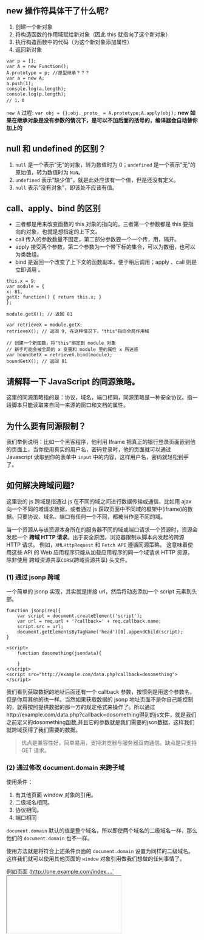 ## new 操作符具体干了什么呢?

1.  创建一个新对象
2.  将构造函数的作用域赋给新对象（因此 this 就指向了这个新对象）
3.  执行构造函数中的代码（为这个新对象添加属性）
4.  返回新对象

```
var p = [];
var A = new Function();
A.prototype = p; //原型继承？？？
var a = new A;
a.push(1);
console.log(a.length);
console.log(p.length);
// 1，0
```

`new A` 过程:
`var obj = {};obj._proto_ = A.prototype;A.apply(obj);`
**new 如果在继承对象是没有参数的情况下，是可以不加后面的括号的，编译器会自动替你加上的**

## null 和 undefined 的区别？

1.  `null` 是一个表示”无”的对象，转为数值时为 0；`undefined` 是一个表示”无”的原始值，转为数值时为 `NaN`。
2.  `undefined` 表示”缺少值”，就是此处应该有一个值，但是还没有定义。
3.  `null` 表示”没有对象”，即该处不应该有值。

## call、apply、bind 的区别

- 三者都是用来改变函数的 this 对象的指向的。三者第一个参数都是 this 要指向的对象，也就是想指定的上下文。
- call 传入的参数数量不固定，第二部分参数要一个一个传，用，隔开。
- apply 接受两个参数，第二个参数为一个带下标的集合，可以为数组，也可以为类数组。
- bind 是返回一个改变了上下文的函数副本，便于稍后调用；apply 、call 则是立即调用 。

```
this.x = 9;
var module = {
x: 81,
getX: function() { return this.x; }
};

module.getX(); // 返回 81

var retrieveX = module.getX;
retrieveX(); // 返回 9, 在这种情况下，"this"指向全局作用域

// 创建一个新函数，将"this"绑定到 module 对象
// 新手可能会被全局的 x 变量和 module 里的属性 x 所迷惑
var boundGetX = retrieveX.bind(module);
boundGetX(); // 返回 81
```

## 请解释一下 JavaScript 的同源策略。

这里的同源策略指的是：协议，域名，端口相同，同源策略是一种安全协议。指一段脚本只能读取来自同一来源的窗口和文档的属性。

## 为什么要有同源限制？

我们举例说明：比如一个黑客程序，他利用 Iframe 把真正的银行登录页面嵌到他的页面上，当你使用真实的用户名，密码登录时，他的页面就可以通过 Javascript 读取到你的表单中 `input` 中的内容，这样用户名，密码就轻松到手了。

## 如何解决跨域问题?

这里说的 js 跨域是指通过 js 在不同的域之间进行数据传输或通信，比如用 ajax 向一个不同的域请求数据，或者通过 js 获取页面中不同域的框架中(iframe)的数据。只要协议、域名、端口有任何一个不同，都被当作是不同的域。

当一个资源从与该资源本身所在的服务器不同的域或端口请求一个资源时，资源会发起一个 **跨域 HTTP 请求**。出于安全原因，浏览器限制从脚本内发起的跨源 HTTP 请求。 例如，`XMLHttpRequest` 和 `Fetch API` 遵循同源策略。 这意味着使用这些 API 的 Web 应用程序只能从加载应用程序的同一个域请求 HTTP 资源，除非使用 跨域资源共享`CORS`(跨域资源共享) 头文件。

### (1) 通过 jsonp 跨域

一个简单的 jsonp 实现，其实就是拼接 url，然后将动态添加一个 script 元素到头部。

```
function jsonp(req){
    var script = document.createElement('script');
    var url = req.url + '?callback=' + req.callback.name;
    script.src = url;
    document.getElementsByTagName('head')[0].appendChild(script);
}
```

```
<script>
    function dosomething(jsondata){

    }
</script>
<script src="http://example.com/data.php?callback=dosomething"></script>
```

我们看到获取数据的地址后面还有一个 callback 参数，按惯例是用这个参数名，但是你用其他的也一样。当然如果获取数据的 jsonp 地址页面不是你自己能控制的，就得按照提供数据的那一方的规定格式来操作了。所以通过http://example.com/data.php?callback=dosomething得到的js文件，就是我们之前定义的dosomething函数,并且它的参数就是我们需要的json数据，这样我们就跨域获得了我们需要的数据。

> 优点是兼容性好，简单易用，支持浏览器与服务器双向通信。缺点是只支持 GET 请求。

### (2) 通过修改 document.domain 来跨子域

使用条件：

1.  有其他页面 window 对象的引用。
2.  二级域名相同。
3.  协议相同。
4.  端口相同

`document.domain` 默认的值是整个域名，所以即使两个域名的二级域名一样，那么他们的 `document.domain` 也不一样。

使用方法就是将符合上述条件页面的 `document.domain` 设置为同样的二级域名。这样我们就可以使用其他页面的 `window` 对象引用做我们想做的任何事情了。

例如页面 (http://one.example.com/index....`<iframe>`

```
<iframe id="iframe" src="http://two.example.com/iframe.html"></iframe>
```

在 iframe.html 中使用 JavaScript 将 `document.domain` 设置好，也就是 example.com。

```
var iframe = document.getElementById('iframe');

document.domain = 'example.com';

iframe.contentDocument; // 框架的 document 对象
iframe.contentWindow; // 框架的 window 对象
```

这样，我们就可以获得对框架的完全控制权了。

### (3) 使用 window.name 来进行跨域

```
window.name = "My window's name";
location.href = "http://www.qq.com/";

// 再检测 window.name

window.name; // My window's name
```

在一个标签里面跳转网页的话，我们的 `window.name` 是不会改变的。由于安全原因，浏览器始终会保持 `window.name` 是 `string` 类型。

基于这个思想，我们可以在某个页面设置好 `window.name` 的值，然后跳转到另外一个页面。在这个页面中就可以获取到我们刚刚设置的 `window.name` 了。

```
var iframe = document.getElementById('iframe');
var data = '';

iframe.onload = function() {
    data = iframe.contentWindow.name;
};
```

> 因为两个页面完全不同源，出现了报错由于 window.name 不随着 URL 的跳转而改变，所以我们使用一个暗黑技术来解决这个问题：

```
var iframe = document.getElementById('iframe');
var data = '';

iframe.onload = function() {
    iframe.onload = function(){
        data = iframe.contentWindow.name;
    }
    iframe.src = 'about:blank';
};
```

> 或者将里面的 about:blank 替换成某个同源页面（最好是空页面，减少加载时间）。这种方法与 `document.domain` 方法相比，放宽了域名后缀要相同的限制，可以从任意页面获取 `string` 类型的数据。

### (4) 使用 HTML5 中新引进的 window.postMessage 方法来跨域传送数据

```
windowObj.postMessage(message, targetOrigin);
```

- `windowObj`: 接受消息的 Window 对象。
- `message`: 在最新的浏览器中可以是对象。
- `targetOrigin`: 目标的源，`*` 表示任意。

这个方法非常强大，无视协议，端口，域名的不同

```
var windowObj = window; // 可以是其他的 Window 对象的引用
var data = null;

addEventListener('message', function(e){
    if(e.origin == 'http://jasonkid.github.io/fezone') {
        data = e.data;

        e.source.postMessage('Got it!', '*');
    }
});
```

`message` 事件就是用来接收 `postMessage` 发送过来的请求的。函数参数的属性有以下几个：

- `origin`: 发送消息的 window 的源。
- `data`: 数据。
- `source`: 发送消息的 Window 对象。

### (5) CORS

服务器端对于 `CORS` 的支持，主要就是通过设置 `Access-Control-Allow-Origin` 来进行的。如果浏览器检测到相应的设置，就可以允许 Ajax 进行跨域的访问。

### (6) nginx 反向代理

配置`proxy_pass`转发请求

```
#user  nobody;
worker_processes  1;
error_log  /disk/nginx/logs/error.log;
#error_log  logs/error.log  notice;
#error_log  logs/error.log  info;
pid        logs/nginx.pid;

events {
    worker_connections  2048;
}

http {
    include       mime.types;
    default_type  application/octet-stream;
    access_log  /disk/nginx/logs/host.access.log;
    sendfile        on;
    #tcp_nopush     on;
    #keepalive_timeout  0;
    keepalive_timeout  65;

    #gzip  on;
      limit_req_zone $binary_remote_addr zone=perip:10m rate=1r/s;
       limit_req_zone $server_name zone=perserver:10m rate=10r/s;
    # HTTPS server
    server {
        limit_req zone=perip burst=5 nodelay;//限流配置
        limit_req zone=perserver burst=10;
        listen 443;
        server_name mp.baidu.com;
        ssl on;
        ssl_certificate  1_mp.baidu.com_bundle.crt;
        ssl_certificate_key  2_mp.baidu.com.key;
        ssl_session_timeout 5m;
        ssl_protocols TLSv1 TLSv1.1 TLSv1.2;
        ssl_ciphers ECDHE-RSA-AES128-GCM-SHA256:HIGH:!aNULL:!MD5:!RC4:!DHE;
        ssl_prefer_server_ciphers on;
        location / {
            root   html;
            index  index.html index.htm;
            proxy_pass http://10.105.26.210;  //直接转发
        }
    }

}
```

## 说说严格模式的限制

目的：消除 Javascript 语法的一些不合理、不严谨之处，减少一些怪异行为;

- 变量必须声明后再使用函数的参数不能有同名属性，否则报错禁止 `this` 指向全局对象不能使用 `with` 语句增加了保留字
- `arguments` 不会自动反映函数参数的变化
- 消除代码运行的一些不安全之处，保证代码运行的安全
- 提高编译器效率，增加运行速度
- 为未来新版本的 Javascript 做好铺垫

## 请解释什么是事件代理

事件代理（Event Delegation），又称之为事件委托。即是把原本需要绑定的事件委托给父元素，让父元素担当事件监听的职务。事件代理的原理是 DOM 元素的事件冒泡。使用事件代理的好处是可以提高性能

使用委托代理的原因：

- 需要绑定事件的元素很多，且处理逻辑类似。
- 元素是动态创建，或频繁增加、删除，导致元素绑定事件过于复杂的。

## Event Loop、消息队列、事件轮询

异步函数在执行结束后，会在事件队列中添加一个事件（回调函数）(遵循先进先出原则)，主线程中的代码执行完毕后（即一次循环结束），下一次循环开始就在事件队列中“读取”事件，然后调用它所对应的回调函数。这个过程是循环不断的，所以整个的这种运行机制又称为 `Event Loop`（事件循环）

主线程运行的时候，产生堆（heap）和栈（stack），栈中的代码（同步任务）调用各种外部 API，它们在”任务队列”中加入各种事件（click，load，done）。只要栈中的代码执行完毕，主线程就会去读取”任务队列”，依次执行那些事件所对应的回调函数。

执行栈中的代码（同步任务），总是在读取”任务队列”（异步任务）之前执行。

## ES6 的了解

es6 是一个新的标准，它包含了许多新的语言特性和库，是 JS 最实质性的一次升级。比如’箭头函数’、’字符串模板’、’generators(生成器)’、’async/await’、’解构赋值’、’class’等等，还有就是引入 module 模块的概念。

**箭头函数** 可以让 `this` 指向固定化，这种特性很有利于封装回调函数

1.  函数体内的 `this` 对象，就是定义时所在的对象，而不是使用时所在的对象。
2.  不可以当作构造函数，也就是说，不可以使用 `new`命令，否则会抛出一个错误。
3.  不可以使用 `arguments` 对象，该对象在函数体内不存在。如果要用，可以用 Rest 参数代替
4.  不可以使用 `yield` 命令，因此箭头函数不能用作 `Generator` 函数。

**async/await** 是写异步代码的新方式，以前的方法有回调函数和 Promise。

- `async/await` 是基于 `Promise` 实现的，它不能用于普通的回调函数。
- `async/await` 与 `Promise` 一样，是非阻塞的。
- `async/await` 使得异步代码看起来像同步代码，这正是它的魔力所在。

## 说说你对 Promise 的理解

Promise 是异步编程的一种解决方案，比传统的解决方案——回调函数和事件监听——更合理和更强大。

所谓 Promise，简单说就是一个容器，里面保存着某个未来才会结束的事件（通常是一个异步操作）的结果。从语法上说，Promise 是一个对象，从它可以获取异步操作的消息。Promise 提供统一的 API，各种异步操作都可以用同样的方法进行处理。

Promise 对象有以下两个特点:

- 对象的状态不受外界影响，Promise 对象代表一个异步操作，有三种状态：Pending（进行中）、Resolved（已完成，又称 Fulfilled）和 Rejected（已失败）
- 一旦状态改变，就不会再变，任何时候都可以得到这个结果。

## Debounce、throttle

> 以下场景往往由于事件频繁被触发，因而频繁执行 DOM 操作、资源加载等重行为，导致 UI 停顿甚至浏览器崩溃。

1.  window 对象的 resize、scroll 事件
2.  拖拽时的 mousemove 事件
3.  射击游戏中的 mousedown、keydown 事件
4.  文字输入、自动完成的 keyup 事件

### Debounce(防抖)

#### 定义

> 当调用动作 n 毫秒后，才会执行该动作，若在这 n 毫秒内又调用此动作则将重新计算执行时间。可以把多个顺序地调用合并成一次。

#### 实例

> 1.  调整桌面浏览器窗口大小的时候，会触发很多次 resize 事件
> 2.  基于 AJAX 请求的自动完成功能，通过 keypress 触发

#### 实现

```
/**
* 空闲控制 返回函数连续调用时，空闲时间必须大于或等于 idle，action 才会执行
* @param idle   {number}    空闲时间，单位毫秒
* @param action {function}  请求关联函数，实际应用需要调用的函数
* @return {function}    返回客户调用函数
*/
debounce(idle,action)

var debounce = function(idle, action){
  var timer
  return function(){
    var _this = this, args = arguments
    clearTimeout(timer)
    timer = setTimeout(function(){
        action.apply(_this, args)
    }, idle)
  }
}


function debounce(fn, wait, immediate) {
    let timer = null;

    return function() {
    let args = arguments;
    console.log(args);
    let context = this;

    if (immediate && !timer) {
        fn.apply(context, args);
    }

    if (timer) {
        clearTimeout(timer);
    }
    timer = setTimeout(() => {
        fn.apply(context, args);
    }, wait);
    };
}
```

### Throttle（节流阀）

#### 定义

> 预先设定一个执行周期，当调用动作的时刻大于等于执行周期则执行该动作，然后进入下一个新周期。只允许一个函数在 X 毫秒内执行一次。

> 不同点:跟 debounce 主要的不同在于，throttle 保证 X 毫秒内至少执行一次。

#### 实例：

> 1.  无限滚动

#### 实现

```
/**
* 频率控制 返回函数连续调用时，action 执行频率限定为 次 / delay
* @param delay  {number}    延迟时间，单位毫秒
* @param action {function}  请求关联函数，实际应用需要调用的函数
* @return {function}    返回客户调用函数
*/
throttle(delay,action)

var throttle = function(delay, action){
  var timer = 0;
  return function(){
    var curr = +new Date()
    if (curr - timer > delay){
      action.apply(this, arguments)
      timer = curr
    }
  }
}


function throttle(fn, wait, immediate) {
      let timer = null;
      return function() {
        let context = this;
        let args = arguments;

        if (immediate) {
          fn.apply(context, args);
          immediate = false;
        }

        if (!timer) {
          timer = setTimeout(() => {
            fn.apply(context, args);
            timer = null;
          }, wait);
        }
      };
    }
```

### requestAnimationFrame

> 告诉浏览器您希望执行动画并请求浏览器在下一次重绘之前调用指定的函数来更新动画。该方法使用一个回调函数作为参数，这个回调函数会在浏览器重绘之前调用。是另一种限速执行的方式。跟 `_.throttle(dosomething, 16)` 等价。它是高保真的，如果追求更好的精确度的话，可以用浏览器原生的 API 。

**异步**

- 在浏览器重绘前调用，保证浏览器渲染效率和性能
- 可以精准地控制动画的每一帧

#### 优点

- 动画保持 60fps（每一帧 16 ms），浏览器内部决定渲染的最佳时机
- 简洁标准的 API，后期维护成本低

#### 缺点

- 动画的开始/取消需要开发者自己控制，不像 ‘.debounce’ 或 ‘.throttle’由函数内部处理。
- 浏览器标签未激活时，一切都不会执行。
- 尽管所有的现代浏览器都支持 rAF ，IE9，Opera Mini 和 老的 Android 还是需要打补丁。
- Node.js 不支持，无法在服务器端用于文件系统事件。

实现如下：

```
var latestKnownScrollY = 0,
    ticking = false,
  item = document.querySelectorAll('.item');


function update() {
    // reset the tick so we can
    // capture the next onScroll
    ticking = false;

  item[0].style.width = latestKnownScrollY + 100 + 'px';
}


function onScroll() {
    latestKnownScrollY = window.scrollY; //No IE8
    requestTick();
}

function requestTick() {
    if(!ticking) {
        requestAnimationFrame(update);
    }
    ticking = true;
}

 window.addEventListener('scroll', onScroll, false);


/// THROTTLE

function throttled_version() {
   item[1].style.width = window.scrollY + 100 + 'px';
}

 window.addEventListener('scroll', _.throttle(throttled_version, 16), false);
```

### 如何使用 debounce 和 throttle 以及常见的坑

> 1.  不止一次地调用 \_.debounce 方法：

```
// 错误
$(window).on('scroll', function() {
   _.debounce(doSomething, 300);
});
// 正确
$(window).on('scroll', _.debounce(doSomething, 200));
```

### 总结

> - `debounce`：把触发非常频繁的事件（比如按键）合并成一次执行。
> - `throttle`：保证每 X 毫秒恒定的执行次数，比如每 200ms 检查下滚动位置，并触发 CSS 动画。
> - `requestAnimationFrame`：可替代 `throttle` ，函数需要重新计算和渲染屏幕上的元素时，想保证动画或变化的平滑性，可以用它。注意：IE9 不支持。

## console

1.  `console.log console.warn console.info console.error`
2.  `console.group & console.groupEnd`
3.  `console.table`
4.  `console.log('%chello world', 'background-image:-webkit-gradient( linear, left top, right top, color-stop(0, #f22));`
5.  `console.assert`
6.  `console.count`
7.  `console.dir`
8.  `console.time & console.timeEnd`
9.  `console.profile & console.timeLime`
10. `keys & values`
11. `monitor & unmonitor`

## 怎么设置多个 window.onload 事件（类似像 jquery 一样可以同时存在多个\$(document).ready()事件）

```
/*
*假设有2个函数firstFunction和secondFunction需要在网页加载完毕时执行， 需要绑定到window。onload。如果通过：
*
* window.onload = firstFunction;
* window.onload = secondFunction;
* 结果是只有secondFunction会执行，secondFunction会覆盖firstFunction。
*/

/*
*正确的方式是：
* Javascript 共享onload事件处理方法：
*/
//1.在需要绑定的函数不是很多时，可以创建一个匿名函数容纳需绑定的函数，再将该匿名函数绑定至window。onload函数
window.onload = function()
    {
      firstFunction();
      secondFunction();
    }

//2.实现一个函数addLoadEvent，如下

function addLoadEvent(func)
    {
      var oldOnLoad = window.onload;
      if(typeof window.onload != 'function')
      {
        window.onload = func;
      }
      else
      {
        window.onload = function()
        {
          oldOnLoad();
          func();
        }

      }
    }

addLoadEvent(firstFunction);
addLoadEvent(secondFunction);
```

## XML 和 JSON 的区别？

- 数据体积方面。JSON 相对于 XML 来讲，数据的体积小，传递的速度更快些。
- 数据交互方面。JSON 与 JavaScript 的交互更加方便，更容易解析处理，更好的数据交互。
- 数据描述方面。JSON 对数据的描述性比 XML 较差。
- 传输速度方面。JSON 的速度要远远快于 XML。

## Javascript 垃圾回收方法

### (1) 标记清除（mark and sweep）

这是 JavaScript 最常见的垃圾回收方式，当变量进入执行环境的时候，比如函数中声明一个变量，垃圾回收器将其标记为“进入环境”，当变量离开环境的时候（函数执行结束）将其标记为“离开环境”。

垃圾回收器会在运行的时候给存储在内存中的所有变量加上标记，然后去掉环境中的变量以及被环境中变量所引用的变量（闭包），在这些完成之后仍存在标记的就是要删除的变量了

### (2) 引用计数(reference counting)

在低版本 IE 中经常会出现内存泄露，很多时候就是因为其采用引用计数方式进行垃圾回收。引用计数的策略是跟踪记录每个值被使用的次数，当声明了一个 变量并将一个引用类型赋值给该变量的时候这个值的引用次数就加 1，如果该变量的值变成了另外一个，则这个值得引用次数减 1，当这个值的引用次数变为 0 的时候，说明没有变量在使用，这个值没法被访问了，因此可以将其占用的空间回收，这样垃圾回收器会在运行的时候清理掉引用次数为 0 的值占用的空间。(循环引用问题)

在 IE 中虽然 JavaScript 对象通过标记清除的方式进行垃圾回收，但 BOM 与 DOM 对象却是通过引用计数回收垃圾的，也就是说只要涉及 B

## DOM 操作——怎样添加、移除、移动、复制、创建和查找节点。

### 创建新节点

```
createDocumentFragment()    //创建一个DOM片段

createElement()   //创建一个具体的元素

createTextNode()   //创建一个文本节点
```

### 添加、移除、替换、插入

```
appendChild()

removeChild()

replaceChild()

insertBefore() //并没有insertAfter()
```

## js 延迟加载的方式有哪些？

### (1) defer

这个布尔属性被设定用来通知浏览器该脚本将在文档完成解析后，触发 `DOMContentLoaded` 事件前执行。如果缺少 `src` 属性（即内嵌脚本），该属性不应被使用，因为这种情况下它不起作用。对动态嵌入的脚本使用 `async=false` 来达到类似的效果。

```
<!DOCTYPE html>
<html>
<head>
    <script src="test1.js" defer="defer"></script>
    <script src="test2.js" defer="defer"></script>
</head>
<body>
<!-- 这里放内容 -->
</body>
</html>
```

虽然`<script>` 元素放在了`<head>`元素中，但包含的脚本将延迟浏览器遇到`</html>`标签后再执行。`HTML5`规范要求脚本按照它们出现的先后顺序执行。在现实当中，延迟脚本并不一定会按照顺序执行。`defer`属性 **只适用于外部脚本文件**。支持 `HTML5` 的实现会忽略嵌入脚本设置的 `defer`属性。

### (2) async（HTML5）

该布尔属性指示浏览器是否在允许的情况下异步执行该脚本。该属性对于内联脚本无作用 (即没有 src 属性的脚本）,**只适用于外部脚本文件**。

目的：不让页面等待脚本下载和执行，从而 **异步加载页面其他内容** 。异步脚本一定会在页面 load 事件前执行。不能保证脚本会按顺序执行。

```
<!DOCTYPE html>
<html>
<head>
    <script src="test1.js" async></script>
    <script src="test2.js" async></script>
</head>
<body>
<!-- 这里放内容 -->
</body>
</html>
```

### (3) 动态创建 DOM 方式（创建 script，插入到 DOM 中，加载完毕后 callBack）

```
//这些代码应被放置在</body>标签前(接近HTML文件底部)
<script type="text/javascript">
   function downloadJSAtOnload() {
       varelement = document.createElement("script");
       element.src = "defer.js";
       document.body.appendChild(element);
   }
   if (window.addEventListener)
      window.addEventListener("load",downloadJSAtOnload, false);
   else if (window.attachEvent)
      window.attachEvent("onload",downloadJSAtOnload);
   else
      window.onload =downloadJSAtOnload;
</script>
```

### (4) 通过 ajax 按需异步载入 js

```
var xhr = new XMLHttpRequest();
xhr.open("get", "script1.js", true);
xhr.onreadystatechange = function(){
    if (xhr.readyState == 4){
        if (xhr.status >= 200 && xhr.status < 300 || xhr.status == 304){
            var script = document.createElement ("script");
            script.type = "text/javascript";
            script.text = xhr.responseText;
            document.body.appendChild(script);
        }
    }
};
xhr.send(null);
```

### (5) 创建并插入 iframe，让它异步执行 js

## DOM 文档加载步骤：

1.  解析 HTML 结构
2.  加载外部的脚本和样式文件
3.  解析并执行脚本代码
4.  执行\$(function(){})内对应代码
5.  加载图片等二进制资源
6.  页面加载完毕，执行 window.onload

## 哪些操作会造成内存泄漏？

- 内存泄漏指任何对象在您不再拥有或需要它之后仍然存在。
- 垃圾回收器定期扫描对象，并计算引用了每个对象的其他对象的数量。如果一个对象的引用数量为 0（没有其他对象引用过该对象），或对该对象的惟一引用是循环的，那么该对象的内存即可回收。
- setTimeout 的第一个参数使用字符串而非函数的话，会引发内存泄漏。
- 闭包、控制台日志、循环（在两个对象彼此引用且彼此保留时，就会产生一个循环）

## 如何删除一个 cookie

### (1) 将时间设为当前时间往前一点。

```
var date = new Date();

date.setDate(date.getDate() - 1);//真正的删除
```

`setDate()`方法用于设置一个月的某一天。

### (2) expires 的设置

`document.cookie = 'user='+ encodeURIComponent('name') + ';expires = ' + new Date(0)`

## document.write()的用法

`document.write`方法可以用在两个方面：

- 页面载入过程中用实时脚本创建页面内容
- 用延时脚本创建本窗口或新窗口的内容

`document.write`只能重绘整个页面。`innerHTML`可以重绘页面的一部分

## attribute 和 property 的区别是什么？

- `attribute` 是 `dom` 元素在文档中作为 `html` 标签拥有的属性；
- `property` 就是 `dom` 元素在 `js` 中作为对象拥有的属性。

> 对于 `html` 的标准属性来说，`attribute` 和 `property` 是同步的，是会自动更新的，但是对于自定义的属性来说，他们是不同步的，

## ===运算符判断相等的流程是怎样的

- 如果两个值不是相同类型，它们不相等
- 如果两个值都是 `null` 或者都是 `undefined`，它们相等
- 如果两个值都是布尔类型 `true` 或者都是 `false`，它们相等
- 如果其中有一个是 `NaN`，它们不相等
- 如果都是数值型并且数值相等，他们相等， -0 等于 0
- 如果他们都是字符串并且在相同位置包含相同的 16 位值，他它们相等；如果在长度或者内容上不等，它们不相等；两个字符串显示结果相同但是编码不同==和===都认为他们不相等
- 如果他们指向相同对象、数组、函数，它们相等；如果指向不同对象，他们不相等

## ==运算符判断相等的流程是怎样的

- 如果两个值类型相同，按照===比较方法进行比较
- 如果类型不同，使用如下规则进行比较
- 如果其中一个值是 `null`，另一个是 `undefined`，它们相等
- 如果一个值是 **数字** 另一个是 **字符串**，将 **字符串转换为数字** 进行比较
- 如果有布尔类型，将 **true 转换为 1，false 转换为 0**，然后用==规则继续比较
- 如果一个值是对象，另一个是数字或字符串，将对象转换为原始值然后用==规则继续比较
- **其他所有情况都认为不相等**

## 对象到字符串的转换步骤

1.  如果对象有`toString()`方法，javascript 调用它。如果返回一个原始值（primitive value 如：`string number boolean`）,将这个值转换为字符串作为结果
2.  如果对象没有`toString()`方法或者返回值不是原始值，javascript 寻找对象的`valueOf()`方法，如果存在就调用它，返回结果是原始值则转为字符串作为结果
3.  否则，javascript 不能从`toString()`或者`valueOf()`获得一个原始值，此时`throws a TypeError`

共同点：在 JavaScript 中，`toString()`方法和` valueOf()`方法，在输出对象时会自动调用。
不同点：二者并存的情况下，在数值运算中，优先调用了 `valueOf`，字符串运算中，优先调用了 `toString`。

## 对象到数字的转换步骤

1.  如果对象有`valueOf()`方法并且返回元素值，javascript 将返回值转换为数字作为结果
2.  否则，如果对象有`toString()`并且返回原始值，javascript 将返回结果转换为数字作为结果
3.  否则，`throws a TypeError`

## (a==1 && a==2 && a==3) 能不能为 true

事实上是可以的，就是因为在`==`比较的情况下，会进行类型的隐式转换。前面已经说过，如果参数不是`Date`对象的实例，就会进行类型转换，先`valueOf`再`obj.toString()` 所以，我们只要改变原生的`valueOf`或者`tostring`方法就可以达到效果：

```
var a = {
  num: 0,
  valueOf: function() {
    return this.num += 1
  }
};
var eq = (a==1 && a==2 && a==3);
console.log(eq);

//或者改写他的tostring方法
var num = 0;0
Function.prototype.toString = function(){
    return ++num;
}
function a(){}

//还可以改写ES6的symbol类型的toP的方法
var  a = {[Symbol.toPrimitive]: (function (i) { return function(){return  ++i } }) (0)};
```

其实操作符单独对对象进行转换的时候，都是先调用 `valueOf`，如果 `valueOf` 返回的不是基本类型，会再调用 `toString`。
和你是否自定义 valueOf, toString 倒没有关系。

## <,>,<=,>=的比较规则

所有比较运算符都支持任意类型，但是 **比较只支持数字和字符串**，所以需要执行必要的转换然后进行比较，转换规则如下:

1.  如果操作数是对象，转换为原始值：如果`valueOf`方法返回原始值，则使用这个值，否则使用`toString`方法的结果，如果转换失败则报错
2.  经过必要的对象到原始值的转换后，如果两个操作数都是字符串，按照字母顺序进行比较（他们的 16 位 unicode 值的大小）
3.  否则，如果有一个操作数不是字符串，**将两个操作数转换为数字**进行比较

## +运算符工作流程

1.  如果有操作数是对象，转换为原始值
2.  此时如果有 **一个操作数是字符串** ，其他的操作数都转换为字符串并执行连接
3.  否则：**所有操作数都转换为数字并执行加法**

## 函数内部 arguments 变量有哪些特性,有哪些属性,如何将它转换为数组

- `arguments`所有函数中都包含的一个局部变量，是一个类数组对象，对应函数调用时的实参。如果函数定义同名参数会在调用时覆盖默认对象
- `arguments[index]`分别对应函数调用时的实参，并且通过 arguments 修改实参时会同时修改实参
- `arguments.length`为实参的个数（Function.length 表示形参长度）
- `arguments.callee`为当前正在执行的函数本身，使用这个属性进行递归调用时需注意`this`的变化
- `arguments.caller`为调用当前函数的函数（已被遗弃）
- 转换为数组：`var args = Array.prototype.slice.call(arguments, 0);`

## 下面这段代码想要循环延时输出结果 0 1 2 3 4,请问输出结果是否正确,如果不正确,请说明为什么,并修改循环内的代码使其输出正确结果

```
for (var i = 0; i < 5; ++i) {
  setTimeout(function () {
    console.log(i + ' ');
  }, 100);
}
```

不能输出正确结果，因为循环中 `setTimeout` 接受的参数函数通过闭包访问变量 `i`。javascript 运行环境为单线程，`setTimeout` 注册的函数需要等待线程空闲才能执行，此时 `for` 循环已经结束，`i` 值为 5.五个定时输出都是 5 修改方法：将 `setTimeout` 放在函数立即调用表达式中，将 `i` 值作为参数传递给包裹函数，创建新闭包

```
// 第一种
for (var i = 0; i < 5; ++i) {
  (function (i) {
    setTimeout(function () {
      console.log(i + ' ');
    }, 100);
  }(i));
}

// 第二种 在每次迭代时都为i创建新的绑定。
for (let i = 0; i < 5; ++i) {
  setTimeout(function () {
    console.log(i + ' ');
  }, 100);
}
```

## 如何判断一个对象是否为数组

```
/**
 * 判断一个对象是否是数组，参数不是对象或者不是数组，返回false
 *
 * @param {Object} arg 需要测试是否为数组的对象
 * @return {Boolean} 传入参数是数组返回true，否则返回false
 */
function isArray(arg) {
    if (typeof arg === 'object') {
        return Object.prototype.toString.call(arg) === '[object Array]';
    }
    return false;
}
```

## 如何判断一个对象是否为函数

```
/**
 * 判断对象是否为函数，如果当前运行环境对可调用对象（如正则表达式）
 * 的typeof返回'function'，采用通用方法，否则采用优化方法
 *
 * @param {Any} arg 需要检测是否为函数的对象
 * @return {boolean} 如果参数是函数，返回true，否则false
 */
function isFunction(arg) {
    if (arg) {
        if (typeof (/./) !== 'function') {
            return typeof arg === 'function';
        } else {
            return Object.prototype.toString.call(arg) === '[object Function]';
        }
    } // end if
    return false;
}
```

## 数组去重

### (1) 双层循环

```
var array = [1, 1, '1', '1'];

function unique(array) {
    // res用来存储结果
    var res = [];
    for (var i = 0, arrayLen = array.length; i < arrayLen; i++) {
        for (var j = 0, resLen = res.length; j < resLen; j++ ) {
            if (array[i] === res[j]) {
                break;
            }
        }
        // 如果array[i]是唯一的，那么执行完循环，j等于resLen
        if (j === resLen) {
            res.push(array[i])
        }
    }
    return res;
}

console.log(unique(array)); // [1, "1"]
```

优点：兼容性缺点：对象和 NaN 不去重

### (2) indexOf

```
var array = [1, 1, '1'];

function unique(array) {
    var res = [];
    for (var i = 0, len = array.length; i < len; i++) {
        var current = array[i];
        if (res.indexOf(current) === -1) {
            res.push(current)
        }
    }
    return res;
}

console.log(unique(array));
```

缺点：对象和 NaN 不去重

### (3) filter

```
var array = [1, 2, 1, 1, '1'];

// array.concat() 复制出来一份原有的数组，且对复制出来的新数组的操作不会影响到原有数组
function unique(array) {
    return array.concat().sort().filter(function(item, index, array){
        return !index || item !== array[index - 1]
    })
}

console.log(unique(array));
```

缺点：对象不去重 NaN 会被忽略掉

### (4) Object 键值对

因为 1 和 '1' 是不同的，但是这种方法会判断为同一个值，这是因为对象的键值只能是字符串，所以我们可以使用 `typeof item + item` 拼成字符串作为 key 值来避免这个问题
依然无法正确区分出两个对象，比如 `{value: 1} 和 {value: 2}`，因为 `typeof item + item` 的结果都会是 `object[object Object]`，不过我们可以使用 `JSON.stringify` 将对象序列化

```
var array = [{ value: 1 }, { value: 1 }, { value: 2 }, { value: 2 }];

function unique(array) {
    var obj = {};
    return array.filter(function (item, index, array) {
        var key = typeof item + JSON.stringify(item)
        return obj.hasOwnProperty(key) ? false : (obj[key] = true)
    })
}

console.log(unique(array)); // [{value: 1}, {value: 2}]
```

优点：全部去重

### (5) ES6

```
var array = [1, 2, 1, 1, '1'];

function unique(array) {
   return Array.from(new Set(array));
}
console.log(unique(array)); // [1, 2, "1"]
// Set。它类似于数组，但是成员的值都是唯一的，没有重复的值
。
```

简化

```
var unique = (a) => [...new Set(a)]
```

缺点：对象不去重 NaN 去重

## 闭包

```
function mo(){
    var x = 0;
    return function(){
        console.log(++x)
    }
}
var a = mo();
var b = mo();
a();
a();
b();
// 1，2，1
// a再次执行的时候没有走mo()函数，直接走的内部函数，保存了外层的x变量给自己用。
```

## for of 和 for in 区别

`for in` 是键值对形式，`for of` 是输出 value 形式，然后 for of 只要是配置了迭代器，都能遍历。

## 箭头函数中的 this

箭头函数的 `this` 一定来自定义时最上层的 `this`，普通函数的 `this` 来自执行者本身。

```
var obj = {
    field: 'hello',
    a: () => { console.log(this) }
}
// obj === window.obj //true
// 所以在定义时obj的this来自window
// 箭头函数this在定义时指定，所以this来自window

var obj2 = {
    b: function () {
        console.log(this)
    }
}
console.log(obj === window.obj);
obj.a();   // window
obj2.b(); // obj2
```

## 什么是纯函数

纯函数是指 不依赖于且不改变它作用域之外的变量状态 的函数。也就是说， 纯函数的返回值只由它调用时的参数决定 ，它的执行不依赖于系统的状态（比如：何时、何处调用它——译者注）。

## 页面和服务器之间的交互有哪几种

- Ajax
- WebSocket

## 单页面应用和多页面应用的区别

1.  应用组成
    - mpa:多个完整页面构成
    - spa:一个外壳页面和多个页面片段构成
2.  跳转方式
    - mpa:
    - spa:把一个页面片段删除或隐藏，加载另一个页面片段显示出来
3.  刷新方式
4.  跳转后公共资源是否重新加载
5.  url 模式
6.  用户体验
7.  能否实现转场动画
8.  页面间数据传递
9.  搜索引擎优化
10. 特别使用范围

## 手写 parseInt 的实现

```
const parseInt = str => str - 0;
const parseInt = str => str / 1;
const parseInt = str => str * 1;
```

## 使用框架 ( vue / react 等)带来好处( 相对 jQuery )

- MVVC 架构，数据驱动视图，数据绑定，减少 DOM 操作。
- 组件化组织页面，效率更高，维护更简便。
  - 局部 CSS 样式，避免给全局带来混乱
  - 局部 JS 逻辑，更好的封装性
  - HTML 模板，使得 DOM 变更更为方便快捷
- Virtual Dom 带来性能上的提升
- 路由控制，单页应用更为简便

## 快速把这个数组清空

```
const len = arr.length
arr.length = 0
arr = Array.from({ length: len })
```

## 下面代码输出结果？为什么？

### (1)

```
Function.prototype.a = 'a';
Object.prototype.b = 'b';
function Person(){};
var p = new Person();
console.log('p.a: '+ p.a); // p.a: undefined
console.log('p.b: '+ p.b); // p.b: b
```

Person 的实例 p 的原型对象是 Person.prototype 没有 a 属性，Person.prototype.**proto** 指向 Object.prototype.**proto**同样没有 a 属性，所以是 undefined

### (2) promise

```
setTimeout(function() {console.log(1)}, 0);
new Promise(function executor(resolve) {
    console.log(2);
    for( var i=0 ; i<10000 ; i++ ) {
        i == 9999 && resolve();
    }
    console.log(3);
}).then(function() {
    console.log(4);
});
console.log(5);
// 2 3 5 4 1
```

- `Promise.then`是异步执行的，而创建 Promise 实例（`executor`）是同步执行的
- `setTimeout`的异步和`Promise.then`的异步看起来 **不太一样** ——至少是不在同一个队列中。

`Promise`里的函数会按顺序执行，输出 2 3 ，`Promise`里的`then`就是会异步执行，放到当前`Promise`任务队列的最后执行，而`console.log(5`）是按顺序执行的，所以先输出 5，再输出 4。`Promise.then()`里面的回调属于 microtask, 会在当前 Event Loop 的最后执行, 而 `SetTimeout` 内的回调属于 macrotask, 会在下一个 Event Loop 中执行

### (3)

```
async function async1() {
    console.log("a");
    await  async2(); //执行这一句后，await会让出当前线程，将后面的代码加到任务队列中，然后继续执行函数后面的同步代码
    console.log("b");
}
async function async2() {
   console.log( 'c');
}
console.log("d");
setTimeout(function () {
    console.log("e");
},0);
async1();
new Promise(function (resolve) {
    console.log("f");
    resolve();
}).then(function () {
    console.log("g");
});
console.log('h');
// 谁知道为啥结果不一样？？？？？？？？？？？？？
// 直接在控制台中运行结果：      d a c f h g b e
// 在页面的script标签中运行结果：d a c f h b g e
```

### (4) 闭包

```
for (var i = 0; i < 5; i++) {

 setTimeout((function(i) {

   console.log(i);

 })(i), i * 1000);
}
```

延时函数的第一个参数变成了一个立即执行函数，在这里应该是一个`undefined`，等价于：`setTimeout( undefined, … )`;立即函数会立马执行，所以是立马就输出 0 ～ 4；

## 装饰器原理

```
// 语法糖
class Cat {
    say() {
        console.log("meow ~");
    }
}

// 实现
function Cat() {}
Object.defineProperty(Cat.prototype, "say", {
    value: function() { console.log("meow ~"); },
    enumerable: false,
    configurable: true,
    writable: true
});
```

## es7 装饰器用过没，是干什么用的

装饰器本质是一个函数。修饰器是一个对类进行处理的函数。用来修改类的行为。装饰器只能用于类和类的方法，不能用于函数，因为存在 **函数提升**。

- 装饰器作用于 **类** 本身的时候，操作的对象也是这个类本身，
- 装饰器在作用于 **属性** 的时候，实际上是通过 `Object.defineProperty` 来进行扩展和封装的。

## async 与 defer 区别

异步(`async`) 脚本将在其加载完成后立即执行，而 延迟(`defer`) 脚本将等待 HTML 解析完成后，并按加载顺序执行。

## 找出数组中的最大值

1.  `reduce`

```
var arr = [6, 4, 1, 8, 2, 11, 3];
function max (prev, next) {
    return Math.max(prev, next)
}
console.log(arr.reduce(max));
```

2.  `apply`

```
var arr = [6, 4, 1, 8, 2, 11, 3];
console.log(Math.max.apply(null, arr));
```

3.  `ES6`

```
var arr = [6, 4, 1, 8, 2, 11, 3];
function max (arr) {
    return Math.max(...arr);
}
console.log(max(arr));
```

## 考察知识点最广的 JS 面试题

```
function Foo() {
    getName = function () { console.log(1); }
    return this;
}
Foo.getName = function () { console.log(2); } //静态方法
Foo.prototype.getName = function () { console.log(3); }
var getName = function () { console.log(4); }
function getName() { console.log(5); }
/* 写出输出 */
Foo.getName(); // 2 静态方法，不用实例化直接调用

getName(); // 4 函数声明提升，但是被函数表达式覆盖

Foo().getName(); // 1 Foo()返回this,执行window下的getName,而getName已经被改写

getName(); // 1 被上面重写

// JS的运算符优先级问题
// new (带参数列表)比new (无参数列表)高比函数调用高
// 相当于 new (Foo.getName)()
new Foo.getName(); // 2

// 优先级：new有参数列表(18)->.成员访问(18)->()函数调用(17)
// 相当于 (new Foo()).getName()
// 由于返回的是this，而this在构造函数中本来就代表当前实例化对象，最终Foo函数返回实例化对象。
// 之后调用实例化对象的getName函数，因为在Foo构造函数中没有为实例化对象添加任何属性，当前对象的原型对象(prototype)中寻找getName函数
new Foo().getName(); // 3

// new有参数列表(18)->new有参数列表(18)
// 相当于 new ((new Foo()).getName)();
new new Foo().getName();// 3
```

## 三种事件

### (1) DOM0 级模型

- HTML 代码中直接绑定:

```
<input type="button" onclick="fun()">
```

- 通过 JS 代码指定属性值:

```
var btn = document.getElementById('.btn');
btn.onclick = fun;
```

移除监听函数：

```
btn.onclick = null;
```

### (2) IE 事件模型

```
var btn = document.getElementById('.btn');
btn.attachEvent(‘onclick’, showMessage);
btn.detachEvent(‘onclick’, showMessage);
```

### (3) DOM2 级模型

```
var btn = document.getElementById('.btn');
btn.addEventListener(‘click’, showMessage, false);
btn.removeEventListener(‘click’, showMessage, false);
```

## `prototype`和`__proto__`的区别和关系

- `__proto__`是每个对象都有的一个属性，而`prototype`是函数才会有的属性。每个对象都会在内部初始化一个`__proto__`属性，当我们访问一个对象的属性时，如果这个对象内部不存在这个属性，那么他就会去`__proto__`里找这个属性，这个`__proto__`又会有自己的`__proto__`，于是就这样一直找下去，也就是我们平时所说的原型链概念。
- `prototype`属性是只有函数才特有的属性，当你创建一个函数时， js 会自动为这个函数加上 `prototype`属性，值是一个空对象。
- 对象有属性`__proto__`,指向该对象的构造函数的原型对象。
- 方法除了有属性`__proto__`,还有属性`prototype`，`prototype`指向该方法的原型对象。

![prototypeand__proto__](https://github.com/nljshoxbb/fe/blob/master/img/prototypeand__proto__.jpg)
